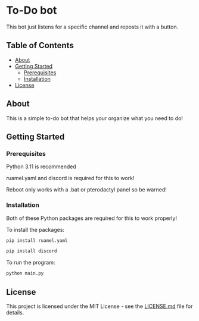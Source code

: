 # To-Do bot

This bot just listens for a specific channel and reposts it with a button.

## Table of Contents

- [About](#about)
- [Getting Started](#getting-started)
  - [Prerequisites](#prerequisites)
  - [Installation](#installation)
- [License](#license)

## About

This is a simple to-do bot that helps your organize what you need to do!

## Getting Started

### Prerequisites

Python 3.11 is recommended

ruamel.yaml and discord is required for this to work!

Reboot only works with a .bat or pterodactyl panel so be warned!

### Installation

Both of these Python packages are required for this to work properly!


To install the packages:
```bash
pip install ruamel.yaml

pip install discord
```
To run the program:
```bash
python main.py
```
## License

This project is licensed under the MIT License - see the [LICENSE.md](LICENSE.md) file for details.
